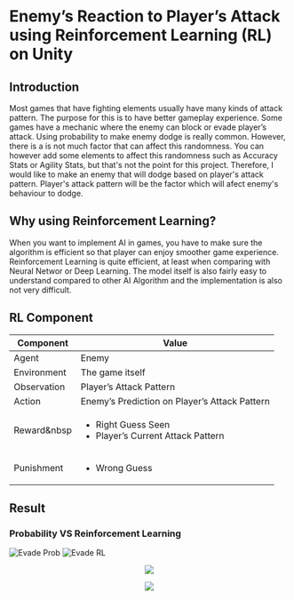 # Enemy’s Reaction to Player’s Attack using Reinforcement Learning (RL) on Unity

## Introduction
Most games that have fighting elements usually have many kinds of attack pattern. The purpose for this is to have better gameplay experience. Some games have a mechanic where the enemy can block or evade player’s attack.
Using probability to make enemy dodge is really common. However, there is a is not much factor that can affect this randomness. You can however add some elements to affect this randomness such as Accuracy Stats or Agility Stats, but that's not the point for this project. Therefore, I would like to make an enemy that will dodge based on player's attack pattern. Player's attack pattern will be the factor which will afect enemy's behaviour to dodge.

## Why using Reinforcement Learning?
When you want to implement AI in games, you have to make sure the algorithm is efficient so that player can enjoy smoother game experience. Reinforcement Learning is quite efficient, at least when comparing with Neural Networ or Deep Learning. The model itself is also fairly easy to understand compared to other AI Algorithm and the implementation is also not very difficult.

## RL Component
| Component | Value |
| ------------- | ------------- |
| Agent | Enemy |
| Environment | The game itself |
| Observation | Player’s Attack Pattern |
| Action | Enemy’s Prediction on Player’s Attack Pattern |
| Reward&nbsp | <ul><li>Right Guess Seen</li><li>Player’s Current Attack Pattern</li></ul> |
| Punishment | <ul><li>Wrong Guess</li></ul> |

## Result
### Probability VS Reinforcement Learning
![Evade Prob](https://user-images.githubusercontent.com/55189926/183035363-bce456f8-fb01-4121-9ea2-7be428e3334e.gif)
![Evade RL](https://user-images.githubusercontent.com/55189926/183035378-4975ea12-a976-485f-8bcd-8a1e8f8e0069.gif)

<p align="center">
  <img src="https://user-images.githubusercontent.com/55189926/183035363-bce456f8-fb01-4121-9ea2-7be428e3334e.gif" />
</p>

<p align="center">
  <img src="https://user-images.githubusercontent.com/55189926/183035378-4975ea12-a976-485f-8bcd-8a1e8f8e0069.gif" />
</p>
